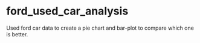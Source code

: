 # ford_used_car_analysis
Used ford car data to create a pie chart and bar-plot to compare which one is better.
